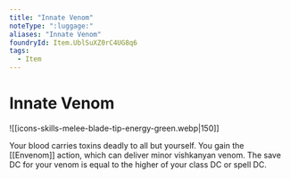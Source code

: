 ```yaml
---
title: "Innate Venom"
noteType: ":luggage:"
aliases: "Innate Venom"
foundryId: Item.UblSuXZ0rC4UG8q6
tags:
  - Item
---
```


# Innate Venom
![[icons-skills-melee-blade-tip-energy-green.webp|150]]

Your blood carries toxins deadly to all but yourself. You gain the [[Envenom]] action, which can deliver minor vishkanyan venom. The save DC for your venom is equal to the higher of your class DC or spell DC.
